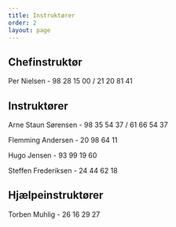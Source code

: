 ```yaml
---
title: Instruktører
order: 2
layout: page
---
```

## Chefinstruktør	 	 	 
Per Nielsen - 98 28 15 00 / 21 20 81 41

## Instruktører
Arne Staun Sørensen - 98 35 54 37 / 61 66 54 37

Flemming Andersen - 20 98 64 11

Hugo Jensen - 93 99 19 60

Steffen Frederiksen - 24 44 62 18

## Hjælpeinstruktører
Torben Muhlig - 26 16 29 27
